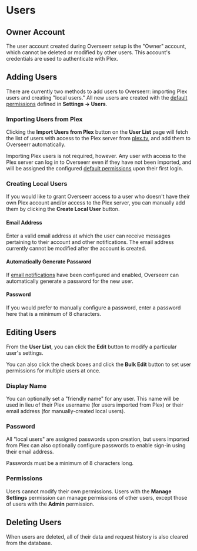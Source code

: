 # Users

## Owner Account

The user account created during Overseerr setup is the "Owner" account, which cannot be deleted or modified by other users. This account's credentials are used to authenticate with Plex.

## Adding Users

There are currently two methods to add users to Overseerr: importing Plex users and creating "local users." All new users are created with the [default permissions](../settings/README.md#default-user-permissions) defined in **Settings &rarr; Users**.

### Importing Users from Plex

Clicking the **Import Users from Plex** button on the **User List** page will fetch the list of users with access to the Plex server from [plex.tv](https://www.plex.tv/), and add them to Overseerr automatically.

Importing Plex users is not required, however. Any user with access to the Plex server can log in to Overseerr even if they have not been imported, and will be assigned the configured [default permissions](../settings/README.md#default-user-permissions) upon their first login.

### Creating Local Users

If you would like to grant Overseerr access to a user who doesn't have their own Plex account and/or access to the Plex server, you can manually add them by clicking the **Create Local User** button.

#### Email Address

Enter a valid email address at which the user can receive messages pertaining to their account and other notifications. The email address currently cannot be modified after the account is created.

#### Automatically Generate Password

If [email notifications](../notifications/email.md) have been configured and enabled, Overseerr can automatically generate a password for the new user.

#### Password

If you would prefer to manually configure a password, enter a password here that is a minimum of 8 characters.

## Editing Users

From the **User List**, you can click the **Edit** button to modify a particular user's settings.

You can also click the check boxes and click the **Bulk Edit** button to set user permissions for multiple users at once.

### Display Name

You can optionally set a "friendly name" for any user. This name will be used in lieu of their Plex username (for users imported from Plex) or their email address (for manually-created local users).

### Password

All "local users" are assigned passwords upon creation, but users imported from Plex can also optionally configure passwords to enable sign-in using their email address.

Passwords must be a minimum of 8 characters long.

### Permissions

Users cannot modify their own permissions. Users with the **Manage Settings** permission can manage permissions of other users, except those of users with the **Admin** permission.

## Deleting Users

When users are deleted, all of their data and request history is also cleared from the database.
